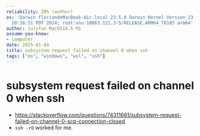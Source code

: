 ```yaml
---
reliability: 20% (author)
os: 'Darwin floriandeMacBook-Air.local 23.5.0 Darwin Kernel Version 23.5.0: Wed May  1
  20:16:51 PDT 2024; root:xnu-10063.121.3~5/RELEASE_ARM64_T8103 arm64'
author: Julyfun MacOS14.5 M1
assume-you-know:
- computer
date: 2025-01-04
title: subsystem request failed on channel 0 when ssh
tags: ["os", "windows", "wsl", "ssh"]
---
```

# subsystem request failed on channel 0 when ssh

- https://stackoverflow.com/questions/74311661/subsystem-request-failed-on-channel-0-scp-connection-closed
- `ssh -rO` worked for me.

